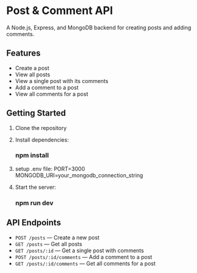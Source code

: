 # Post & Comment API

A Node.js, Express, and MongoDB backend for creating posts and adding comments.

## Features

- Create a post
- View all posts
- View a single post with its comments
- Add a comment to a post
- View all comments for a post

## Getting Started

1. Clone the repository
2. Install dependencies:
   ### npm install
3. setup .env file:
   PORT=3000
   MONGODB_URI=your_mongodb_connection_string

4. Start the server:
   ### npm run dev

## API Endpoints

- `POST /posts` — Create a new post
- `GET /posts` — Get all posts
- `GET /posts/:id` — Get a single post with comments
- `POST /posts/:id/comments` — Add a comment to a post
- `GET /posts/:id/comments` — Get all comments for a post

